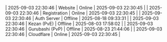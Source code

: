 | 2025-09-03 22:30:46 | Website | Online | 2025-09-03 22:30:45 |
| 2025-09-03 22:30:46 | Registration | Online | 2025-09-03 22:30:45 |
| 2025-09-03 22:30:46 | Auth Server | Offline | 2025-08-18 09:33:31 |
| 2025-09-03 22:30:46 | Kezan (PvE) | Offline | 2025-08-03 17:58:02 |
| 2025-09-03 22:30:46 | Gurubashi (PvP) | Offline | 2025-08-23 21:44:06 |
| 2025-09-03 22:30:46 | Cloudflare | Online | 2025-09-03 22:30:45 |
